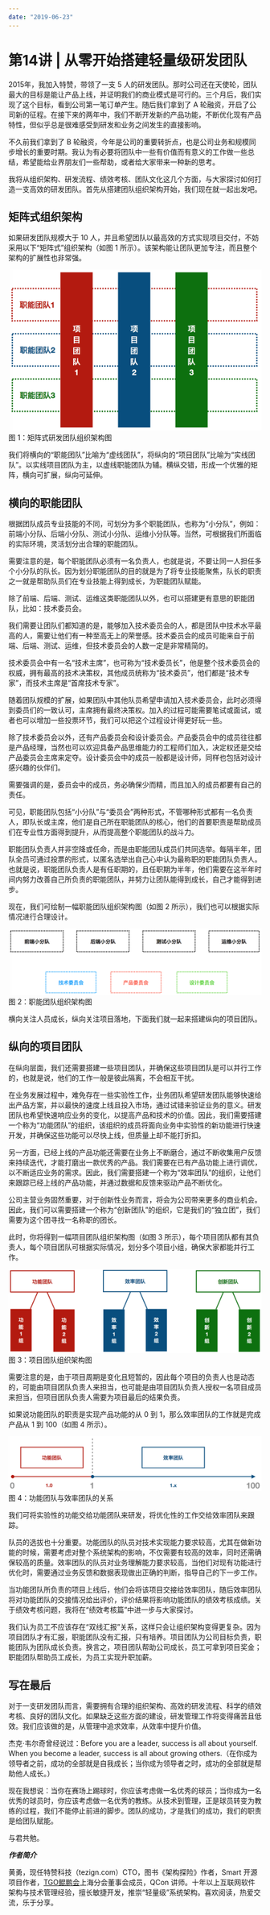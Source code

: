 ```yaml
---
date: "2019-06-23"
---  
```

      
# 第14讲 | 从零开始搭建轻量级研发团队
2015年，我加入特赞，带领了一支 5 人的研发团队。那时公司还在天使轮，团队最大的目标是能让产品上线，并证明我们的商业模式是可行的。三个月后，我们实现了这个目标，看到公司第一笔订单产生。随后我们拿到了 A 轮融资，开启了公司新的征程。在接下来的两年中，我们不断开发新的产品功能，不断优化现有产品特性，但似乎总是很难感受到研发和业务之间发生的直接影响。

不久前我们拿到了 B 轮融资，今年是公司的重要转折点，也是公司业务和规模同步增长的重要时期。我认为有必要将团队中一些有价值而有意义的工作做一些总结，希望能给业界朋友们一些帮助，或者给大家带来一种新的思考。

我将从组织架构、研发流程、绩效考核、团队文化这几个方面，与大家探讨如何打造一支高效的研发团队。首先从搭建团队组织架构开始，我们现在就一起出发吧。

## 矩阵式组织架构

如果研发团队规模大于 10 人，并且希望团队以最高效的方式实现项目交付，不妨采用以下“矩阵式”组织架构（如图 1 所示）。该架构能让团队更加专注，而且整个架构的扩展性也非常强。

![](./httpsstatic001geekbangorgresourceimage5ba05bac4030822548d23fe78c67679d32a0.png)  
图 1：矩阵式研发团队组织架构图

我们将横向的“职能团队”比喻为“虚线团队”，将纵向的“项目团队”比喻为“实线团队”。以实线项目团队为主，以虚线职能团队为辅。横纵交错，形成一个优雅的矩阵，横向可扩展，纵向可延伸。

## 横向的职能团队

根据团队成员专业技能的不同，可划分为多个职能团队，也称为“小分队”，例如：前端小分队、后端小分队、测试小分队、运维小分队等。当然，可根据我们所面临的实际环境，灵活划分出合理的职能团队。

需要注意的是，每个职能团队必须有一名负责人，也就是说，不要让同一人担任多个小分队的队长。因为划分职能团队的目的就是为了将专业技能聚焦，队长的职责之一就是帮助队员们在专业技能上得到成长，为职能团队赋能。

除了前端、后端、测试、运维这类职能团队以外，也可以搭建更有意思的职能团队，比如：技术委员会。

我们需要让团队们都知道的是，能够加入技术委员会的人，都是团队中技术水平最高的人，需要让他们有一种至高无上的荣誉感。技术委员会的成员可能来自于前端、后端、测试、运维，但技术委员会的人数一定是非常精简的。

技术委员会中有一名“技术主席”，也可称为“技术委员长”，他是整个技术委员会的权威，拥有最高的技术决策权，其他成员统称为“技术委员”，他们都是“技术专家”，而技术主席是“首席技术专家”。

随着团队规模的扩展，如果团队中其他队员希望申请加入技术委员会，此时必须得到委员们的一致认可，主席拥有最终决策权。加入的过程可能需要笔试或面试，或者也可以增加一些投票环节，我们可以把这个过程设计得更好玩一些。

除了技术委员会以外，还有产品委员会和设计委员会。产品委员会中的成员往往都是产品经理，当然也可以欢迎具备产品思维能力的工程师们加入，决定权还是交给产品委员会主席来定夺。设计委员会中的成员一般都是设计师，同样也包括对设计感兴趣的伙伴们。

需要强调的是，委员会中的成员，务必确保少而精，而且加入的成员都要有自己的责任。

可见，职能团队包括“小分队”与“委员会”两种形式，不管哪种形式都有一名负责人，即队长或主席，他们是自己所在职能团队的核心，他们的首要职责是帮助成员们在专业性方面得到提升，从而提高整个职能团队的战斗力。

职能团队负责人并非空降或任命，而是由职能团队成员们共同选举。每隔半年，团队全员可通过投票的形式，以匿名选举出自己心中认为最称职的职能团队负责人。也就是说，职能团队负责人是有任职期的，且任职期为半年，他们需要在这半年时间内努力改善自己所负责的职能团队，并努力让团队能得到成长，自己才能得到进步。

现在，我们可绘制一幅职能团队组织架构图（如图 2 所示），我们也可以根据实际情况进行合理设计。

![](./httpsstatic001geekbangorgresourceimage595559be9ba80cb2fc1fa0bdf49797b49755.png)  
图 2：职能团队组织架构图

横向关注人员成长，纵向关注项目落地，下面我们就一起来搭建纵向的项目团队。

<!-- [[[read_end]]] -->

## 纵向的项目团队

在纵向层面，我们还需要搭建一些项目团队，并确保这些项目团队是可以并行工作的，也就是说，他们的工作一般是彼此隔离，不会相互干扰。

在业务发展过程中，难免存在一些实验性工作，业务团队希望研发团队能够快速给出产品方案，并以最快的速度上线且投入市场，通过试错来验证业务的意义。研发团队也希望快速响应业务的变化，以提高产品和技术的价值。因此，我们需要搭建一个称为“功能团队”的组织，该组织的成员将面向业务中实验性的新功能进行快速开发，并确保这些功能可以尽快上线，但质量上却不能打折扣。

另一方面，已经上线的产品功能还需要在业务上不断磨合，通过不断收集用户反馈来持续迭代，才能打磨出一款优秀的产品。我们需要在已有产品功能上进行调优，以不断适应业务的需求。因此，我们需要搭建一个称为“效率团队”的组织，让他们来跟踪已经上线的产品功能，并通过数据和反馈来驱动产品不断优化。

公司主营业务固然重要，对于创新性业务而言，将会为公司带来更多的商业机会。因此，我们可以需要搭建一个称为“创新团队”的组织，它是我们的“独立团”，我们需要为这个团寻找一名称职的团长。

此时，你将得到一幅项目团队组织架构图（如图 3 所示），每个项目团队都有其负责人，每个项目团队可根据实际情况，划分多个项目小组，确保大家都能并行工作。

![](./httpsstatic001geekbangorgresourceimagebce8bcf0d300c7a3bc6673f032ba94f6eee8.png)  
图 3：项目团队组织架构图

需要注意的是，由于项目周期是变化且短暂的，因此每个项目的负责人也是动态的，可能由项目团队负责人来担当，也可能是由项目团队负责人授权一名项目成员来担当，但项目团队负责人需要为项目最后的结果负责。

如果说功能团队的职责是实现产品功能的从 0 到 1，那么效率团队的工作就是完成产品从 1 到 100（如图 4 所示）。

![](./httpsstatic001geekbangorgresourceimagea40ba4116652c6f832690a19fe4bfdbc6b0b.png)  
图 4：功能团队与效率团队的关系

我们可将实验性的功能交给功能团队来研发，将优化性的工作交给效率团队来跟踪。

队员的选拔也十分重要。功能团队的队员对技术实现能力要求较高，尤其在做新功能的时候，需要考虑对整个系统架构的影响，不仅需要有较高的效率，同时还需确保较高的质量。效率团队的队员对业务理解能力要求较高，当他们对现有功能进行优化时，需要通过业务反馈和数据表现做出正确的判断，指导自己的下一步工作。

当功能团队所负责的项目上线后，他们会将该项目交接给效率团队，随后效率团队将对功能团队的交接情况给出评价，评价结果将影响功能团队的绩效考核成绩。关于绩效考核问题，我将在“绩效考核篇”中进一步与大家探讨。

我们认为员工不应该存在“双线汇报”关系，这样只会让组织架构变得更复杂。因为项目团队才有汇报，职能团队没有汇报，只有培养。项目团队为公司目标负责，职能团队为团队成长负责。换言之，项目团队帮助公司成长，员工可拿到项目奖金；职能团队帮助员工成长，为员工实现升职加薪。

## 写在最后

对于一支研发团队而言，需要拥有合理的组织架构、高效的研发流程、科学的绩效考核、良好的团队文化。如果缺乏这些方面的建设，研发管理工作将变得痛苦且低效。我们应该做的是，从管理中追求效率，从效率中提升价值。

杰克·韦尔奇曾经说过：Before you are a leader, success is all about yourself. When you become a leader, success is all about growing others.（在你成为领导者之前，成功的全部就是自我成长；当你成为领导者之时，成功的全部就是帮助他人成长。）

现在我想说：当你在赛场上踢球时，你应该考虑做一名优秀的球员；当你成为一名优秀的球员时，你应该考虑做一名优秀的教练。从技术到管理，正是球员转变为教练的过程，我们不能停止前进的脚步。团队的成功，才是我们的成功，我们的职责是给团队赋能。

与君共勉。

_**作者简介**_

黄勇，现任特赞科技（tezign.com）CTO，图书《架构探险》作者，Smart 开源项目作者，[TGO鲲鹏会](http://tgo.geekbang.org)上海分会董事会成员，QCon 讲师。十年以上互联网软件架构与技术管理经验，擅长敏捷开发，推崇“轻量级”系统架构。喜欢阅读，热爱交流，乐于分享。